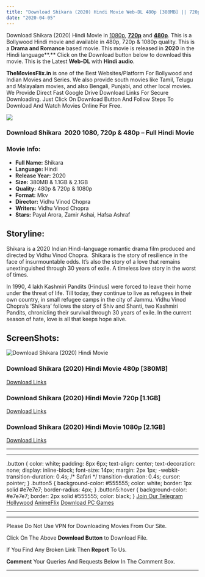 ```yaml
---
title: "Download Shikara (2020) Hindi Movie Web-DL 480p [380MB] || 720p [1.1GB] || 1080p [2.1GB]"
date: "2020-04-05"
---
```


Download Shikara (2020) Hindi Movie in [1080p](https://1moviesflix.com/1080p-movies/), [**720p**](https://1moviesflix.com/720p-movies/) and **[480p](https://1moviesflix.com/480p-movies/)**. This is a Bollywood Hindi movie and available in 480p, 720p & 1080p quality. This is a **Drama and Romance** based movie. This movie is released in **2020** in the Hindi language**.** Click on the Download button below to download this movie. This is the Latest **Web-DL** with **Hindi audio**.

**TheMoviesFlix.in** is one of the Best Websites/Platform For Bollywood and Indian Movies and Series. We also provide south movies like Tamil, Telugu and Malayalam movies, and also Bengali, Punjabi, and other local movies. We Provide Direct Fast Google Drive Download Links For Secure Downloading. Just Click On Download Button And Follow Steps To Download And Watch Movies Online For Free.

![](https://i.imgur.com/WvFA22S.png)

### Download Shikara  2020 1080, 720p & 480p – Full Hindi Movie

### Movie Info:

- **Full Name:** Shikara
- **Language:** Hindi
- **Release Year:** 2020
- **Size:** 380MB & 1.1GB & 2.1GB
- **Quality:** 480p & 720p & 1080p
- **Format:** Mkv
- **Director:** Vidhu Vinod Chopra
- **Writers:** Vidhu Vinod Chopra
- **Stars:** Payal Arora, Zamir Ashai, Hafsa Ashraf

## Storyline:

Shikara is a 2020 Indian Hindi-language romantic drama film produced and directed by Vidhu Vinod Chopra.  Shikara is the story of resilience in the face of insurmountable odds. It’s also the story of a love that remains unextinguished through 30 years of exile. A timeless love story in the worst of times.

In 1990, 4 lakh Kashmiri Pandits (Hindus) were forced to leave their home under the threat of life. Till today, they continue to live as refugees in their own country, in small refugee camps in the city of Jammu. Vidhu Vinod Chopra’s ‘Shikara’ follows the story of Shiv and Shanti, two Kashmiri Pandits, chronicling their survival through 30 years of exile. In the current season of hate, love is all that keeps hope alive.

## ScreenShots:

![Download Shikara (2020) Hindi Movie ](https://i.imgur.com/YdKP3VG.jpg)

### Download Shikara (2020) Hindi Movie 480p \[380MB\]

[Download Links](https://1moviesflix.com?a270777880=eTR3enpMcDR0TFVoWVlHdndFbmcxNWZrOFVRY3NxOUZVd1kvNFFyQW4rRDcyWTRDeGZVNURLSkF6YUNlWXBhQ0Q4YWZkejRVTnhhRmtBRUdXblhibGdGSDJXN2Q5d3RuNXkxQnBpTWgycDg9)

### Download Shikara (2020) Hindi Movie 720p \[1.1GB\]

[Download Links](https://1moviesflix.com?a270777880=eTR3enpMcDR0TFVoWVlHdndFbmcxNWZrOFVRY3NxOUZVd1kvNFFyQW4rRDcyWTRDeGZVNURLSkF6YUNlWXBhQ01aWXpMeGxLL1BxbnRpclUyTkhqZGNkVjNaMHRBeUdKMTdHUXo5UW5WSjQ9)

### Download Shikara (2020) Hindi Movie 1080p \[2.1GB\] 

[Download Links](https://1moviesflix.com?a270777880=eTR3enpMcDR0TFVoWVlHdndFbmcxNWZrOFVRY3NxOUZVd1kvNFFyQW4rRDcyWTRDeGZVNURLSkF6YUNlWXBhQ2plRkVJeUtReFNXdmYyeWtGSlBUMHoxYUxQc1pGSDhhOFlGYU00cDBqeEk9)

* * *

* * *

.button { color: white; padding: 8px 6px; text-align: center; text-decoration: none; display: inline-block; font-size: 14px; margin: 2px 1px; -webkit-transition-duration: 0.4s; /\* Safari \*/ transition-duration: 0.4s; cursor: pointer; } .button5 { background-color: #555555; color: white; border: 1px solid #e7e7e7; border-radius: 4px; } .button5:hover { background-color: #e7e7e7; border: 2px solid #555555; color: black; } [Join Our Telegram](http://gdrivepro.xyz/join.php) [Hollywood](https://moviesverse.com/) [AnimeFlix](https://animeflix.in/) [Download PC Games](https://gamesflix.net/)  

* * *

* * *

  

Please Do Not Use VPN for Downloading Movies From Our Site.

Click On The Above **Download Button** to Download File.

If You Find Any Broken Link Then **Report** To Us.

**Comment** Your Queries And Requests Below In The Comment Box.

* * *
